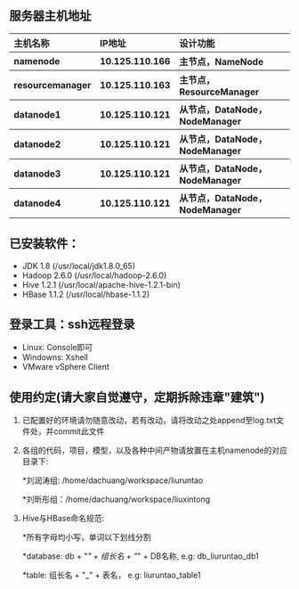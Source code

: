 ## 服务器主机地址
<table>
    <tr>
    	<th align="left">主机名称</th>
		<th align="left">IP地址</th>
		<th align="left">设计功能</th>
	</tr>
	<tr>
		<th align="left">namenode</th>
		<th align="left">10.125.110.166</th>
		<th align="left">主节点，NameNode</th>
	</tr>
		<th align="left">resourcemanager</th>
		<th align="left">10.125.110.163</th>
		<th align="left">主节点，ResourceManager</th>
	</tr>
	</tr>
		<th align="left">datanode1</th>
		<th align="left">10.125.110.121</th>
		<th align="left">从节点，DataNode，NodeManager</th>
	</tr>
	</tr>
		<th align="left">datanode2</th>
		<th align="left">10.125.110.121</th>
		<th align="left">从节点，DataNode，NodeManager</th>
	</tr>
	</tr>
		<th align="left">datanode3</th>
		<th align="left">10.125.110.121</th>
		<th align="left">从节点，DataNode，NodeManager</th>
	</tr>
	</tr>
		<th align="left">datanode4</th>
		<th align="left">10.125.110.121</th>
		<th align="left">从节点，DataNode，NodeManager</th>
	</tr>
</table>


## 已安装软件：
* JDK 1.8 (/usr/local/jdk1.8.0_65)
* Hadoop 2.6.0 (/usr/local/hadoop-2.6.0)
* Hive 1.2.1 (/usr/local/apache-hive-1.2.1-bin)
* HBase 1.1.2 (/usr/local/hbase-1.1.2)

## 登录工具：ssh远程登录
* Linux: Console即可
* Windowns: Xshell
* VMware vSphere Client

## 使用约定(请大家自觉遵守，定期拆除违章"建筑")

1. 已配置好的环境请勿随意改动，若有改动，请将改动之处append至log.txt文件处，并commit此文件

2. 各组的代码，项目，模型，以及各种中间产物请放置在主机namenode的对应目录下:

    *刘润涛组: /home/dachuang/workspace/liuruntao
    
    *刘昕彤组：/home/dachuang/workspace/liuxintong

3. Hive与HBase命名规范:

    *所有字母均小写，单词以下划线分割

    *database: db + "_" + 组长名 + "_" + DB名称, e.g: db_liuruntao_db1
    
    *table: 组长名 + "_" +  表名， e.g: liuruntao_table1